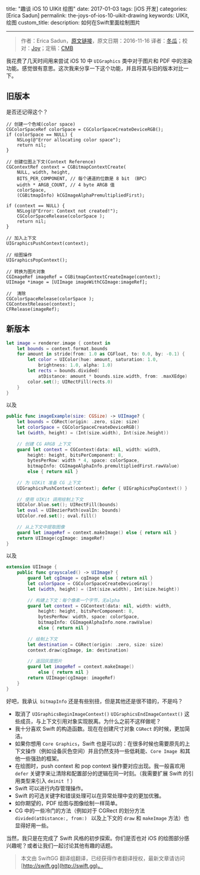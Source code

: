 title: "趣谈 iOS 10 UIKit 绘图"
date: 2017-01-03
tags: [iOS 开发]
categories: [Erica Sadun]
permalink: the-joys-of-ios-10-uikit-drawing
keywords: UIKit,绘图
custom_title: 
description: 如何在Swift里面绘制图片

---
> 作者：Erica Sadun，[原文链接](http://ericasadun.com/2016/10/16/the-joys-of-ios-10-uikit-drawing/)，原文日期：2016-11-16
> 译者：[冬瓜](http://www.desgard.com/)；校对：[Joy](undefined)；定稿：[CMB](https://github.com/chenmingbiao)
  







<!--此处开始正文-->

我花费了几天时间用来尝试 iOS 10 中 `UIGraphics` 类中对于图片和 PDF 中的渲染功能。感觉很有意思。这次我来分享一下这个功能，并且将其与旧的版本对比一下。

<!--more-->

## 旧版本

是否还记得这个？

```objc
// 创建一个色域(color space)
CGColorSpaceRef colorSpace = CGColorSpaceCreateDeviceRGB(); 
if (colorSpace == NULL) {
    NSLog(@"Error allocating color space");
    return nil; 
}

// 创建位图上下文(Context Reference)
CGContextRef context = CGBitmapContextCreate(
    NULL, width, height,
    BITS_PER_COMPONENT, // 每个通道的位数是 8 bit （BPC） 
    width * ARGB_COUNT, // 4 byte ARGB 值
    colorSpace,
    (CGBitmapInfo) kCGImageAlphaPremultipliedFirst); 

if (context == NULL) {
    NSLog(@"Error: Context not created!"); 
    CGColorSpaceRelease(colorSpace ); 
    return nil;
}

// 加入上下文
UIGraphicsPushContext(context);

// 绘图操作
UIGraphicsPopContext();

// 转换为图片对象
CGImageRef imageRef = CGBitmapContextCreateImage(context); 
UIImage *image = [UIImage imageWithCGImage:imageRef];

// 	清除
CGColorSpaceRelease(colorSpace ); 
CGContextRelease(context); 
CFRelease(imageRef);
```

## 新版本

```swift
let image = renderer.image { context in
    let bounds = context.format.bounds
    for amount in stride(from: 1.0 as CGFloat, to: 0.0, by: -0.1) {
        let color = UIColor(hue: amount, saturation: 1.0, 
            brightness: 1.0, alpha: 1.0)
        let rects = bounds.divided(
            atDistance: amount * bounds.size.width, from: .maxXEdge)
        color.set(); UIRectFill(rects.0)
    }
}
```

以及

```swift
public func imageExample(size: CGSize) -> UIImage? {
    let bounds = CGRect(origin: .zero, size: size)
    let colorSpace = CGColorSpaceCreateDeviceRGB()
    let (width, height) = (Int(size.width), Int(size.height))
    
    // 创建 CG ARGB 上下文
    guard let context = CGContext(data: nil, width: width, 
        height: height, bitsPerComponent: 8, 
        bytesPerRow: width * 4, space: colorSpace, 
        bitmapInfo: CGImageAlphaInfo.premultipliedFirst.rawValue) 
        else { return nil }
    
    // 为 UIKit 准备 CG 上下文 
    UIGraphicsPushContext(context); defer { UIGraphicsPopContext() }
    
    // 使用 UIKit 调用绘制上下文
    UIColor.blue.set(); UIRectFill(bounds)
    let oval = UIBezierPath(ovalIn: bounds)
    UIColor.red.set(); oval.fill()
    
    // 从上下文中提取图像
    guard let imageRef = context.makeImage() else { return nil }
    return UIImage(cgImage: imageRef)
}
```

以及

```swift
extension UIImage {
    public func grayscaled() -> UIImage? {
        guard let cgImage = cgImage else { return nil }
        let colorSpace = CGColorSpaceCreateDeviceGray()
        let (width, height) = (Int(size.width), Int(size.height))
        
        // 构建上下文：每个像素一个字节，无alpha
        guard let context = CGContext(data: nil, width: width, 
            height: height, bitsPerComponent: 8, 
            bytesPerRow: width, space: colorSpace, 
            bitmapInfo: CGImageAlphaInfo.none.rawValue) 
            else { return nil }
        
        // 绘制上下文
        let destination = CGRect(origin: .zero, size: size)
        context.draw(cgImage, in: destination)
        
        // 返回灰度图片
        guard let imageRef = context.makeImage() 
            else { return nil }
        return UIImage(cgImage: imageRef)
    }
}
```

好吧，我承认` bitmapInfo` 还是有些别扭，但是其他还是很不错的，不是吗？

* 取消了 `UIGraphicsBeginImageContext()` `UIGraphicsEndImageContext()` 这些成员，与上下文引用对象实现脱离。为什么之前不这样做呢？
* 我十分喜欢 Swift 的构造函数。现在在创建尺寸对象 `CGRect` 的时候，更加简洁。
* 如果你想用 `Core Graphics`，Swift 也是可以的：在很多时候也需要原先的上下文操作（例如设备灰色空间）并且仍然支持一些低耗能、`Core Image `和其他一些强劲的框架。
* 在绘图时，push context 和 pop context 操作要对应出现。我一般喜欢用 `defer` 关键字来让清除和配置部分的逻辑在同一时刻。（我需要扩展 Swift 的引用类型来引入 `deinit` ！）
* Swift 可以进行内存管理操作。
* Swift 的可选关键字和错误处理可以在异常处理中变的更加优雅。
* 如你期望的，PDF 绘图与图像绘制一样简单。
* CG 中的一些冷门的方法（例如对于 CGRect 的划分方法 `divided(atDistance:, from:) ` 以及上下文的 `draw` 和 `makeImage` 方法）也显得好用一些。

当然，我只是在完成了 Swift 风格的初步探索。你们是否也对 iOS 的绘图部分感兴趣呢？或者让我们一起讨论其他有趣的话题。
> 本文由 SwiftGG 翻译组翻译，已经获得作者翻译授权，最新文章请访问 [http://swift.gg](http://swift.gg)。